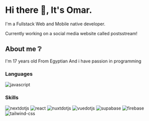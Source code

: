 # Hi there 👋, It's Omar.
I'm a Fullstack Web and Mobile native developer. 

Currently working on a social media website called postsstream!

## About me ❔
I'm 17 years old
From Egyptian
And i have passion in programming

### Languages
![javascript](https://img.shields.io/badge/JavaScript-323330?style=for-the-badge&logo=javascript&logoColor=F7DF1E)

### Skills
![nextdotjs](https://img.shields.io/badge/next-000000?style=for-the-badge&logo=nextdotjs&logoColor=white)
![react](https://img.shields.io/badge/React-000000?style=for-the-badge&logo=React&logoColor=blue)
![nuxtdotjs](https://img.shields.io/badge/nuxt-4FC08D?style=for-the-badge&logo=nuxtdotjs&logoColor=white)
![vuedotjs](https://img.shields.io/badge/vue-4FC08D?style=for-the-badge&logo=vuedotjs&logoColor=white)
![supabase](https://img.shields.io/badge/supabase-4FC08D?style=for-the-badge&logo=supabase&logoColor=white)
![firebase](https://img.shields.io/badge/firebase-FFCA28?style=for-the-badge&logo=firebase&logoColor=white)
![tailwind-css](https://img.shields.io/badge/tailwind_css-06B6D4?style=for-the-badge&logo=tailwind-css&logoColor=white)
<!--
**gamerlord295/gamerlord295** is a ✨ _special_ ✨ repository because its `README.md` (this file) appears on your GitHub profile.

Here are some ideas to get you started:

- 🔭 I’m currently working on ...
- 🌱 I’m currently learning ...
- 👯 I’m looking to collaborate on ...
- 🤔 I’m looking for help with ...
- 💬 Ask me about ...
- 📫 How to reach me: ...
- 😄 Pronouns: ...
- ⚡ Fun fact: ...
-->
